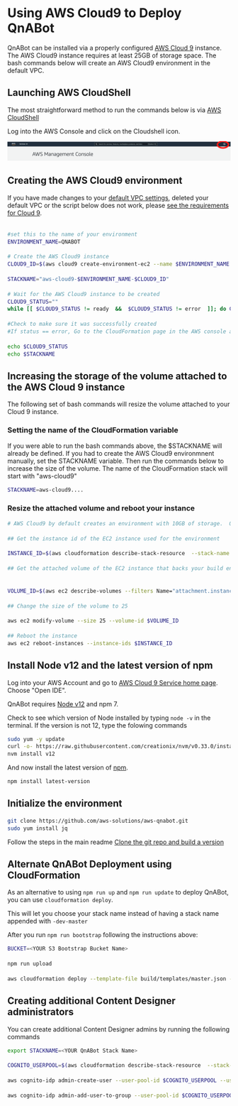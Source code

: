 # Using AWS Cloud9 to Deploy QnABot

QnABot can be installed via a properly configured [AWS Cloud 9](https://aws.amazon.com/cloud9/) instance.  The AWS Cloud9 instance requires at least 25GB of storage space.  The bash commands below will create an AWS Cloud9 environment in the default VPC.  

## Launching AWS CloudShell

The most straightforward method to run the commands below is via [AWS CloudShell](https://aws.amazon.com/cloudshell/)

Log into the AWS Console and click on the Cloudshell icon.

![CloudShell](./cloudshell.png)

## Creating the AWS Cloud9 environment

If you have made changes to your [default VPC settings](https://docs.aws.amazon.com/vpc/latest/userguide/default-vpc.html), deleted your default VPC or the script below does not work, please [see the requirements for Cloud 9](https://docs.aws.amazon.com/cloud9/latest/user-guide/vpc-settings.html).

```bash

#set this to the name of your environment
ENVIRONMENT_NAME=QNABOT

# Create the AWS Cloud9 instance
CLOUD9_ID=$(aws cloud9 create-environment-ec2 --name $ENVIRONMENT_NAME --description "QnABot build environment" --instance-type t2.medium  --automatic-stop-time-minutes 120  --owner-arn $(aws sts get-caller-identity | jq -r ".Arn")  | jq -r ".environmentId")

STACKNAME="aws-cloud9-$ENVIRONMENT_NAME-$CLOUD9_ID"

# Wait for the AWS Cloud9 instance to be created
CLOUD9_STATUS=""
while [[ $CLOUD9_STATUS != ready  &&  $CLOUD9_STATUS != error  ]]; do CLOUD9_STATUS=$(aws cloud9 describe-environment-status --environment-id $CLOUD9_ID | jq -r ".status");echo "WAITING...";sleep 10; done

#Check to make sure it was successfully created
#If status == error, Go to the CloudFormation page in the AWS console and find the stack printed below.

echo $CLOUD9_STATUS
echo $STACKNAME

```

## Increasing the storage of the volume attached to the AWS Cloud 9 instance

The following set of bash commands will resize the volume attached to your Cloud 9 instance.  

### Setting the name of the CloudFormation variable

If you were able to run the bash commands above, the $STACKNAME will already be defined.  If you had to create the AWS Cloud9 environmnent manually, set the STACKNAME variable. Then run the commands below to increase the size of the volume. The name of the CloudFormation stack will start with "aws-cloud9"

```bash
STACKNAME=aws-cloud9....
```

### Resize the attached volume and reboot your instance

```bash
# AWS Cloud9 by default creates an environment with 10GB of storage.  QnABot requires more. 

## Get the instance id of the EC2 instance used for the environment

INSTANCE_ID=$(aws cloudformation describe-stack-resource  --stack-name $STACKNAME --logical-resource-id Instance | jq -r ".StackResourceDetail.PhysicalResourceId")

## Get the attached volume of the EC2 instance that backs your build environment,


VOLUME_ID=$(aws ec2 describe-volumes --filters Name="attachment.instance-id",Values=$INSTANCE_ID | jq -r ".Volumes[0].VolumeId")

## Change the size of the volume to 25

aws ec2 modify-volume --size 25 --volume-id $VOLUME_ID

## Reboot the instance
aws ec2 reboot-instances --instance-ids $INSTANCE_ID 
```

## Install Node v12 and the latest version of npm

Log into your AWS Account and go to [AWS Cloud 9 Service home page](https://console.aws.amazon.com/cloud9/home#). Choose "Open IDE".

QnABot requires [Node v12](https://nodejs.org/en/about/releases/) and npm 7.  

Check to see which version of Node installed by typing ```node -v``` in the terminal.  If the version is not 12, type the folowing commands

```bash
sudo yum -y update
curl -o- https://raw.githubusercontent.com/creationix/nvm/v0.33.0/install.sh | bash        
nvm install v12
```

And now install the latest version of [npm](https://www.npmjs.com/).

```bash
npm install latest-version
```

## Initialize the environment

```bash
git clone https://github.com/aws-solutions/aws-qnabot.git
sudo yum install jq
```

Follow the steps in the main readme [Clone the git repo and build a version](https://github.com/aws-solutions/qnabot-on-aws#build-a-version)

## Alternate QnABot Deployment using CloudFormation

As an alternative to using ```npm run up``` and ```npm run update``` to deploy QnABot, you can use ```cloudformation deploy```.

This will let you choose your stack name instead of having a stack name appended with ```-dev-master```

After you run ```npm run bootstrap``` following the instructions above:

```bash
BUCKET=<YOUR S3 Bootstrap Bucket Name>

npm run upload

aws cloudformation deploy --template-file build/templates/master.json --stack-name <YOUR STACKNAME> --region us-east-1 --s3-bucket $BUCKET --parameter-overrides BootstrapBucket=$BUCKET BootstrapPrefix=artifacts/aws-ai-qna-bot Email=admin@example.com  --capabilities CAPABILITY_IAM CAPABILITY_AUTO_EXPAND
```

## Creating additional Content Designer administrators

You can create additional Content Designer admins by running the following commands


```bash
export STACKNAME=<YOUR QnABot Stack Name>

COGNITO_USERPOOL=$(aws cloudformation describe-stack-resource  --stack-name $STACKNAME --logical-resource-id UserPool | jq -r ".StackResourceDetail.PhysicalResourceId")

aws cognito-idp admin-create-user --user-pool-id $COGNITO_USERPOOL --username <username> --user-attributes Name=email,Value=<email address> Name="email_verified",Value="true"  --desired-delivery-mediums EMAIL

aws cognito-idp admin-add-user-to-group --user-pool-id $COGNITO_USERPOOL --username <username> --group-name Admins
```
